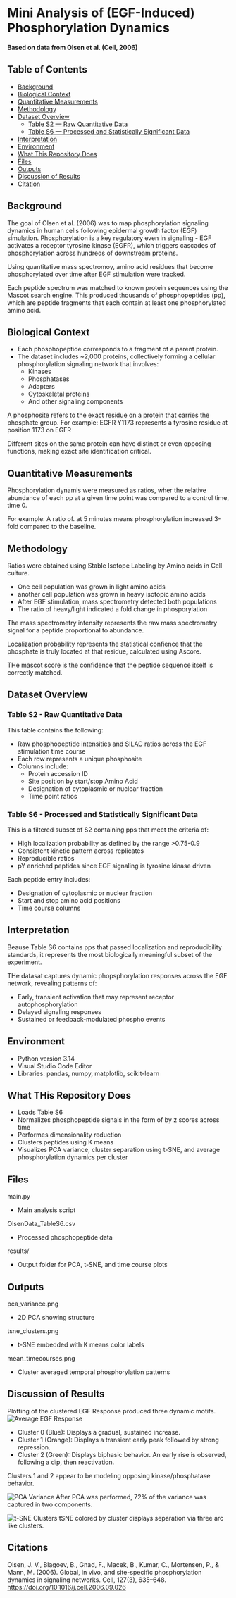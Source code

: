 # Mini Analysis of (EGF-Induced) Phosphorylation Dynamics

**Based on data from Olsen et al. (Cell, 2006)**

## Table of Contents

- [Background](#background)
- [Biological Context](#biological-context)
- [Quantitative Measurements](#quantitative-measurements)
- [Methodology](#methodology)
- [Dataset Overview](#dataset-overview)
  - [Table S2 — Raw Quantitative Data](#table-s2---raw-quantitative-data)
  - [Table S6 — Processed and Statistically Significant Data](#table-s6---processed-and-statistically-significant-data)
- [Interpretation](#interpretation)
- [Environment](#environment)
- [What This Repository Does](#what-this-repository-does)
- [Files](#files)
- [Outputs](#outputs)
- [Discussion of Results](#discussion-of-results)
- [Citation](#citation)

## Background

The goal of Olsen et al. (2006) was to map phosphorylation signaling dynamics in human cells following epidermal growth factor (EGF) simulation. Phosphorylation is a key regulatory even in signaling - EGF activates a receptor tyrosine kinase (EGFR), which triggers cascades of phosphorylation across hundreds of downstream proteins.

Using quantitative mass spectromoy, amino acid residues that become phosphorylated over time after EGF stimulation were tracked.

Each peptide spectrum was matched to known protein sequences using the Mascot search engine. This produced thousands of phosphopeptides (pp), which are peptide fragments that each contain at least one phosphorylated amino acid.

## Biological Context

- Each phosphopeptide corresponds to a fragment of a parent protein.
- The dataset includes ~2,000 proteins, collectively forming a cellular phosphorylation signaling network that involves:
  - Kinases
  - Phosphatases
  - Adapters
  - Cytoskeletal proteins
  - And other signaling components

A phosphosite refers to the exact residue on a protein that carries the phosphate group. For example:
EGFR Y1173 represents a tyrosine residue at position 1173 on EGFR

Different sites on the same protein can have distinct or even opposing functions, making exact site identification critical.

## Quantitative Measurements

Phosphorylation dynamis were measured as ratios, wher the relative abundance of each pp at a given time point was compared to a control time, time 0.

For example: A ratio of. at 5 minutes means phosphorylation increased 3-fold compared to the baseline.

## Methodology

Ratios were obtained using Stable Isotope Labeling by Amino acids in Cell culture.

- One cell population was grown in light amino acids
- another cell population was grown in heavy isotopic amino acids
- After EGF stimulation, mass spectrometry detected both populations
- The ratio of heavy/light indicated a fold change in phosporylation

The mass spectrometry intensity represents the raw mass spectrometry signal for a peptide proportional to abundance.

Localization probability represents the statistical confience that the phosphate is truly located at that residue, calculated using Ascore.

THe mascot score is the confidence that the peptide sequence itself is correctly matched.

## Dataset Overview

### Table S2 - Raw Quantitative Data

This table contains the following:

- Raw phosphopeptide intensities and SILAC ratios across the EGF stimulation time course
- Each row represents a unique phosphosite
- Columns include:
  - Protein accession ID
  - Site position by start/stop Amino Acid
  - Designation of cytoplasmic or nuclear fraction
  - Time point ratios

### Table S6 - Processed and Statistically Significant Data

This is a filtered subset of S2 containing pps that meet the criteria of:

- High localization probability as defined by the range >0.75-0.9
- Consistent kinetic pattern across replicates
- Reproducible ratios
- pY enriched peptides since EGF signaling is tyrosine kinase driven

Each peptide entry includes:

- Designation of cytoplasmic or nuclear fraction
- Start and stop amino acid positions
- Time course columns

## Interpretation

Beause Table S6 contains pps that passed localization and reproducibility standards, it represents the most biologically meaningful subset of the experiment.

THe datasat captures dynamic phopsphorylation responses across the EGF network, revealing patterns of:

- Early, transient activation that may represent receptor autophosphorylation
- Delayed signaling responses
- Sustained or feedback-modulated phospho events

## Environment

- Python version 3.14
- Visual Studio Code Editor
- Libraries: pandas, numpy, matplotlib, scikit-learn

## What THis Repository Does

- Loads Table S6
- Normalizes phosphopeptide signals in the form of by z scores across time
- Performes dimensionality reduction
- Clusters peptides using K means
- Visualizes PCA variance, cluster separation using t-SNE, and average phosphorylation dynamics per cluster

## Files

main.py

- Main analysis script

OlsenData_TableS6.csv

- Processed phosphopeptide data

results/

- Output folder for PCA, t-SNE, and time course plots

## Outputs

pca_variance.png

- 2D PCA showing structure

tsne_clusters.png

- t-SNE embedded with K means color labels

mean_timecourses.png

- Cluster averaged temporal phosphorylation patterns

## Discussion of Results

Plotting of the clustered EGF Response produced three dynamic motifs.
![Average EGF Response](Results/mean_timecourses.png)

- Cluster 0 (Blue): Displays a gradual, sustained increase.
- Cluster 1 (Orange): Displays a transient early peak followed by strong repression.
- Cluster 2 (Green): Displays biphasic behavior. An early rise is observed, following a dip, then reactivation.

Clusters 1 and 2 appear to be modeling opposing kinase/phosphatase behavior.

![PCA Variance](Results/pca_variance.png)
After PCA was performed, 72% of the variance was captured in two components.

![t-SNE Clusters](Results/tsne_clusters.png)
tSNE colored by cluster displays separation via three arc like clusters.

## Citations

Olsen, J. V., Blagoev, B., Gnad, F., Macek, B., Kumar, C., Mortensen, P., & Mann, M. (2006). Global, in vivo, and site-specific phosphorylation dynamics in signaling networks. Cell, 127(3), 635–648. https://doi.org/10.1016/j.cell.2006.09.026
